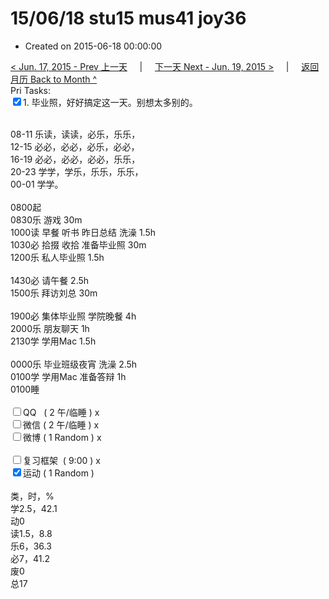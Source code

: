 # 15/06/18 stu15 mus41 joy36

- Created on 2015-06-18 00:00:00

[< Jun. 17, 2015 - Prev 上一天](/lifelogs/2015/06/d17.md) &nbsp; &nbsp; | &nbsp; &nbsp; [下一天 Next - Jun. 19, 2015 >](/lifelogs/2015/06/d19.md) &nbsp; &nbsp; |  &nbsp; &nbsp; [返回月历 Back to Month ^](/lifelogs/2015/06/index.md)
<br/>Pri Tasks:</strong><br clear="none"/><input type="checkbox" checked="true" />1. 毕业照，好好搞定这一天。别想太多别的。</div>    <div>        <div><br clear="none"/></div>08-11 乐读，读读，必乐，乐乐，    </div>    <div>12-15 必必，必必，必乐，必必，</div>    <div>16-19 必必，必必，必必，乐乐，</div>    <div>20-23 学学，学乐，乐乐，乐乐，</div>    <div>00-01 学学。</div>    <div>        <div><br clear="none"/></div>0800起    </div>    <div>0830乐 游戏 30m</div>    <div>1000读 早餐 听书 昨日总结 洗澡 1.5h</div>    <div>1030必 拾掇 收拾 准备毕业照 30m</div>    <div>1200乐 私人毕业照 1.5h</div>    <div><br/></div>    <div>1430必 请午餐 2.5h</div>    <div>1500乐 拜访刘总 30m</div>    <div><br/></div>    <div>1900必 集体毕业照 学院晚餐 4h</div>    <div>2000乐 朋友聊天 1h</div>    <div>2130学 学用Mac 1.5h</div>    <div><br/></div>    <div>0000乐 毕业班级夜宵 洗澡 2.5h</div>    <div>0100学 学用Mac 准备答辩 1h</div>    <div>0100睡</div>    <div><br clear="none"/></div>    <div><input type="checkbox" />QQ   ( 2 午/临睡 ) x</div>    <div><input type="checkbox" />微信 ( 2 午/临睡 ) x</div>    <div><input type="checkbox" />微博 ( 1 Random ) x</div>    <div><br clear="none"/></div>    <div><input type="checkbox" />复习框架  ( 9:00 ) x<br clear="none"/></div>    <div><input type="checkbox" checked="true" />运动 ( 1 Random ) </div>    <div>        <div><br clear="none"/></div>类，时，%<br clear="none"/>学2.5，42.1<br clear="none"/>动0<br clear="none"/>读1.5，8.8<br clear="none"/>乐6，36.3<br clear="none"/>必7，41.2<br clear="none"/>废0<br clear="none"/>总17</div>
